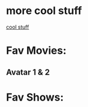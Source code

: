 <h1>more cool stuff</h1>
<a href ="https://www.youtube.com/watch?v=BBJa32lCaaY">cool stuff</a>

<h1>Fav Movies:</h1>
    <h2>Avatar 1 & 2</h2>
<h1>Fav Shows:</h1>
    
    
<!--
<ul>
        <li>Avatar</li>
    </ul>

<h1>Fav Shows:</h1>
    <ul>
        <li>Attack on Titan</li>
        <li>Spy x Family</li>
    </ul>
--!>

